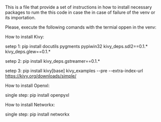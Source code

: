 This is a file that provide a set of instructions in how to install necessary
packages to rum the this code in case the in case of failure of the venv or
its importation.

Please, execute the following comands with the termial oppen in the venv:

How to install Kivy:

setep 1: pip install docutils pygments pypiwin32 kivy_deps.sdl2==0.1.* kivy_deps.glew==0.1.*

setep 2: pip install kivy_deps.gstreamer==0.1.*

setep 3: pip install kivy[base] kivy_examples --pre --extra-index-url https://kivy.org/downloads/simple/


How to install Openxl:

single step: pip install openpyxl


How to install Networkx:

single step: pip install networkx